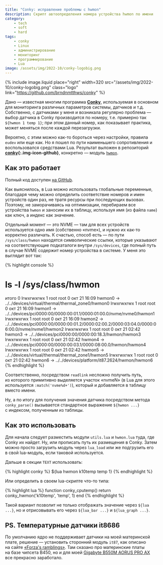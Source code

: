 ```yaml
---
title: "Conky: исправление проблемы с hwmon"
description: Скрипт автоопределения номера устройства hwmon по имени
category:
    - tech
    - soft
    - hard
tags:
    - conky
    - Linux
    - администрирование
    - мониторинг
    - программирование
    - Lua
image: /assets/img/2022-10/conky-logobig.png
---
```

{% include image.liquid place="right" width=320 src="/assets/img/2022-10/conky-logobig.png" class="logo" link="https://github.com/brndnmtthws/conky" %}

Дано — известная многим программа **[Conky][conky]**, используемая в основном для мониторинга различных параметров системы, датчиков и т.д.
Собственно, с датчиками у меня и возникала регулярно проблема — выбор датчика в Conky производится по номеру, т.е. примерно так `${hwmon 1 temp 1}`;
при этом данный номер, как показывает практика, может меняться после каждой перезагрузки.

Вероятно, с этим можно как-то бороться через настройки, правила `eudev` или еще как. Но я пошел по пути наименьшего сопротивления и воспользовался
средствами Lua. Результат выложен в репозиторий **[conky][repo]{:.img-icon-github}**, конкретно — модуль [`hwmon`][module].

<!--more-->

## Как это работает

Полный код доступен [на GitHub][module].

Как выяснилось, в Lua можно использовать глобальные переменные, благодаря чему можно определить соответствие номеров и имен устройств
один раз, не тратя ресурсы при последующих вызовах. Поэтому, не заморачиваясь на оптимизации, перебираем все устройства `hwmon` и заносим их в таблицу,
используя имя (из файла `name`) как ключ, а индекс как значение.

Отдельный момент — это NVME — там для всех устройств используется одно имя (собственно «nvme»), и нужно их
как-то корректно различать. К счастью, способ есть — по пути `/sys/class/hwmon` находятся символические ссылки, которые указывают на соответствующие
подкаталоги внутри `/sys/devices`, где полный путь в случае NVME содержит номер устройства в системе. У меня это выглядит вот так:

{% highlight console %}
# ls -l /sys/class/hwmon
итого 0
lrwxrwxrwx 1 root root 0 окт 21 16:09 hwmon0 -> ../../devices/virtual/thermal/thermal_zone0/hwmon0
lrwxrwxrwx 1 root root 0 окт 21 16:09 hwmon1 -> ../../devices/pci0000:00/0000:00:01.1/0000:01:00.0/nvme/nvme0/hwmon1
lrwxrwxrwx 1 root root 0 окт 21 16:09 hwmon2 -> ../../devices/pci0000:00/0000:00:01.2/0000:02:00.2/0000:03:04.0/0000:06:00.0/nvme/nvme1/hwmon2
lrwxrwxrwx 1 root root 0 окт 21 02:42 hwmon3 -> ../../devices/pci0000:00/0000:00:18.3/hwmon/hwmon3
lrwxrwxrwx 1 root root 0 окт 21 02:42 hwmon4 -> ../../devices/pci0000:00/0000:00:03.1/0000:08:00.0/hwmon/hwmon4
lrwxrwxrwx 1 root root 0 окт 21 02:42 hwmon5 -> ../../devices/virtual/thermal/thermal_zone1/hwmon5
lrwxrwxrwx 1 root root 0 окт 21 02:42 hwmon6 -> ../../devices/platform/it87.2624/hwmon/hwmon6
{% endhighlight %}

Соответственно, посредством `readlink` несложно получить путь, из которого примитивно выделяется участок «nvmeN» (в Lua для этого используется 
`:match('nvme%d+')`), который и добавляется в таблицу вместо имени.

Ну, а по итогу для получения значения датчика посредством метода `conky_parse()` вызывается стандартное выражение `${hwmon ...}` с индексом, 
полученным из таблицы.

## Как это использовать

Для начала следует разместить модули `utils.lua` и `hwmon.lua` туда, где Conky их найдет. Ну, или прописать путь их размещения в Conky. Затем можно
просто загрузить модуль через `lua_load` или же подгрузить его в свой lua-модуль, если таковой используется. 

Дальше в секции `TEXT` использовать:

{% highlight conky %}
${lua hwmon k10temp temp 1}
{% endhighlight %}

Или определить в своем lua-скрипте что-то типа:

{% highlight lua %}
function conky_cputemp()
    return conky_hwmon('k10temp', 'temp', 1)
end
{% endhighlight %}

Такой вариант позволит не только отображать значение через `${lua ...}`, но и отрисовывать его через `${lua_bar ...}` и `${lua_graph ...}`.

## PS. Температурные датчики it8686

По умолчанию ядро не поддерживает датчики на моей материнской плате, решение — установить сторонний модуль `it87`, как описано на сайте 
[«Forza's ramblings»][forza]. Там сказано про материнские платы на базе чипсета B450, но и для моей [Gigabyte B550M AORUS PRO AX][mb] все прекрасно заработало.

[conky]: https://github.com/brndnmtthws/conky
[repo]: https://github.com/shikhalev/conky
[module]: https://github.com/shikhalev/conky/blob/main/lua/hwmon.lua
[forza]: https://wiki.tnonline.net/w/Blog/IT87_driver_for_the_it8686_sensor_chip "How to set add support for the IT8686 hardware monitoring chip on the Gigabyte B450M DS3H motherboard | Forza's Ramblings"
[mb]: https://aliclick.shop/s/67k9pg
